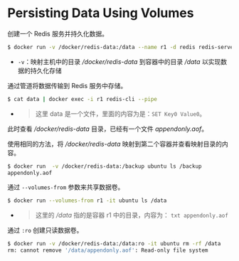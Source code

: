 # Persisting Data Using Volumes

创建一个 Redis 服务并持久化数据。

```bash
$ docker run -v /docker/redis-data:/data --name r1 -d redis redis-server --appendonly yes
```

- `-v`：映射主机中的目录 */docker/redis-data* 到容器中的目录 */data* 以实现数据的持久化存储

通过管道将数据传输到 Redis 服务中存储。

```bash
$ cat data | docker exec -i r1 redis-cli --pipe
```

- > 这里 data 是一个文件，里面的内容为是：`SET Key0 Value0`。

此时查看 */docker/redis-data* 目录，已经有一个文件 *appendonly.aof*。

使用相同的方法，将 */docker/redis-data* 映射到第二个容器并查看映射目录的内容。

```bash
$ docker run  -v /docker/redis-data:/backup ubuntu ls /backup
appendonly.aof
```

通过 `--volumes-from` 参数来共享数据卷。

```bash
$ docker run --volumes-from r1 -it ubuntu ls /data
```

- > 这里的 */data* 指的是容器 r1 中的目录，内容为：
	  ```txt
	  appendonly.aof
	  ```

通过 `:ro` 创建只读数据卷。

```bash
$ docker run -v /docker/redis-data:/data:ro -it ubuntu rm -rf /data
rm: cannot remove '/data/appendonly.aof': Read-only file system
```